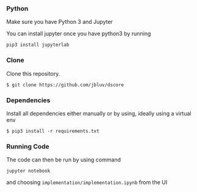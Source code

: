 ### Python
Make sure you have Python 3 and Jupyter

You can install jupyter once you have python3 by running 
```
pip3 install jupyterlab
```

### Clone
Clone this repository.
```
$ git clone https://github.com/jbluv/dscore
```

### Dependencies
Install all dependencies either manually or by using, ideally using a virtual env
```
$ pip3 install -r requirements.txt
```

### Running Code
The code can then be run by using command
```
jupyter notebook
```
and choosing `implementation/implementation.ipynb` from the UI
